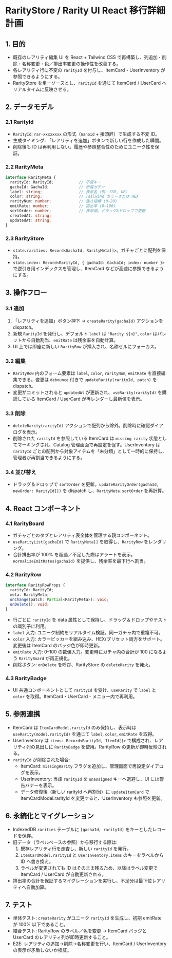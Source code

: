 # RarityStore / Rarity UI React 移行詳細計画

## 1. 目的
- 既存のレアリティ編集 UI を React + Tailwind CSS で再構築し、列追加・削除・名称変更・色／排出率変更の操作性を改善する。
- 各レアリティ行に不変の `rarityId` を付与し、ItemCard・UserInventory が参照できるようにする。
- RarityStore を単一ソースとし、`rarityId` を通じて ItemCard / UserCard へリアルタイムに反映させる。

## 2. データモデル
### 2.1 RarityId
- `RarityId`: `rar-xxxxxxxx` の形式（`nanoid` + 接頭辞）で生成する不変 ID。
- 生成タイミング: 「レアリティを追加」ボタンで新しい行を作成した瞬間。
- 削除後も ID は再利用しない。履歴や参照整合性のためにユニーク性を保証。

### 2.2 RarityMeta
```ts
interface RarityMeta {
  rarityId: RarityId;           // 不変キー
  gachaId: GachaId;             // 所属ガチャ
  label: string;                // 表示名（例: SSR, UR）
  color: string;                // Tailwind カラーまたは HEX
  rarityNum: number;            // 強さ指標 (0–20)
  emitRate: number;             // 排出率 (0–100)
  sortOrder: number;            // 表示順。ドラッグ&ドロップで更新
  createdAt: string;
  updatedAt: string;
}
```

### 2.3 RarityStore
- `state.rarities: Record<GachaId, RarityMeta[]>`。ガチャごとに配列を保持。
- `state.index: Record<RarityId, { gachaId: GachaId; index: number }>` で逆引き用インデックスを管理し、ItemCard などが高速に参照できるようにする。

## 3. 操作フロー
### 3.1 追加
1. 「レアリティを追加」ボタン押下 → `createRarity(gachaId)` アクションを dispatch。
2. 新規 `RarityId` を発行し、デフォルト `label` は `"Rarity ${n}"`, `color` はパレットから自動割当、`emitRate` は残余率を自動計算。
3. UI 上では即座に新しい `RarityRow` が挿入され、名称セルにフォーカス。

### 3.2 編集
- `RarityRow` 内のフォーム要素は `label`, `color`, `rarityNum`, `emitRate` を直接編集できる。変更は `debounce` 付きで `updateRarity(rarityId, patch)` を dispatch。
- 変更がコミットされると `updatedAt` が更新され、`useRarity(rarityId)` を購読している ItemCard / UserCard が再レンダーし最新値を表示。

### 3.3 削除
- `deleteRarity(rarityId)` アクションで配列から除外。削除時に確認ダイアログを表示。
- 削除された `rarityId` を参照している ItemCard は `missing rarity` 状態としてマーキングされ、Catalog 管理画面で再設定を促す。UserInventory は `rarityId` ごとの配列から対象アイテムを「未分類」として一時的に保持し、管理者が再割当できるようにする。

### 3.4 並び替え
- ドラッグ＆ドロップで `sortOrder` を更新。`updateRarityOrder(gachaId, newOrder: RarityId[])` を dispatch し、`RarityMeta.sortOrder` を再計算。

## 4. React コンポーネント
### 4.1 RarityBoard
- ガチャごとのタブとレアリティ表全体を管理する親コンポーネント。
- `useRarityList(gachaId)` で `RarityMeta[]` を取得し、`RarityRow` をレンダリング。
- 合計排出率が 100% を超過／不足した際はアラートを表示。`normalizeEmitRates(gachaId)` を提供し、残余率を最下行へ割当。

### 4.2 RarityRow
```ts
interface RarityRowProps {
  rarityId: RarityId;
  meta: RarityMeta;
  onChange(patch: Partial<RarityMeta>): void;
  onDelete(): void;
}
```
- 行ごとに `rarityId` を data 属性として保持し、ドラッグ＆ドロップやテストの識別子に利用。
- `label` 入力: ユニーク制約をリアルタイム検証。同一ガチャ内で重複不可。
- `color` 入力: カラーピッカーを組み込み、HEX/プリセット両方をサポート。変更後は ItemCard のバッジ色が即時更新。
- `emitRate` 入力: 0–100 の数値入力。変更時にガチャ内の合計が 100 になるよう `RarityBoard` が再正規化。
- 削除ボタン: `onDelete` を呼び、RarityStore の `deleteRarity` を発火。

### 4.3 RarityBadge
- UI 共通コンポーネントとして `rarityId` を受け、`useRarity` で `label` と `color` を取得。ItemCard・UserCard・メニュー内で再利用。

## 5. 参照連携
- ItemCard は `ItemCardModel.rarityId` のみ保持し、表示時は `useRarity(model.rarityId)` を通じて `label`, `color`, `emitRate` を取得。
- UserInventory は `items: Record<RarityId, ItemId[]>` で構成され、レアリティ列の見出しに `RarityBadge` を使用。RarityRow の更新が即時反映される。
- `rarityId` が削除された場合:
  - ItemCard: `missingRarity` フラグを追加し、管理画面で再設定ダイアログを表示。
  - UserInventory: 当該 `rarityId` を `unassigned` キーへ退避し、UI には警告バナーを表示。
  - データ修復後（新しい rarityId へ再割当）に `updateItemCard` で ItemCardModel.rarityId を変更すると、UserInventory も参照を更新。

## 6. 永続化とマイグレーション
- IndexedDB `rarities` テーブルに `[gachaId, rarityId]` をキーとしたレコードを保存。
- 旧データ（ラベルベースの参照）から移行する際は:
  1. 既存レアリティ行を走査し、新しい `rarityId` を発行。
  2. `ItemCardModel.rarityId` と `UserInventory.items` のキーをラベルから ID へ書き換え。
  3. ラベルが変更されても ID はそのまま残るため、以降はラベル変更で ItemCard / UserCard が自動更新される。
- 排出率の合計を保証するマイグレーションを実行し、不足分は最下位レアリティへ自動加算。

## 7. テスト
- 単体テスト: `createRarity` がユニーク `rarityId` を生成し、初期 emitRate が 100% 以下であること。
- 結合テスト: RarityRow のラベル／色を変更 → ItemCard バッジと UserCard のレアリティ列が即時更新すること。
- E2E: レアリティの追加→削除→名称変更を行い、ItemCard / UserInventory の表示が矛盾しないか検証。
